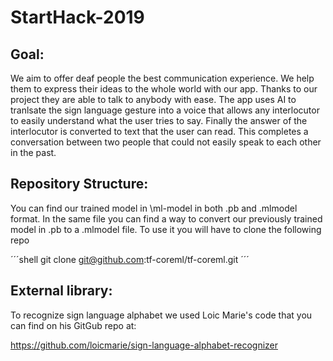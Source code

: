 # StartHack-2019
## Goal:
We aim to offer deaf people the best communication experience. We help them to express their ideas to the whole world with our app. Thanks to our project they are able to talk to anybody with ease. The app uses AI to tranlsate the sign language gesture into a voice that allows any interlocutor to easily understand what the user tries to say. Finally the answer of the interlocutor is converted to text that the user can read. This completes a conversation between two people that could not easily speak to each other in the past.

## Repository Structure:
You can find our trained model in \ml-model in both .pb and .mlmodel format. In the same file you can find a way to convert our previously trained model in .pb to a .mlmodel file. To use it you will have to clone the following repo

´´´shell 
git clone git@github.com:tf-coreml/tf-coreml.git
´´´

## External library:
To recognize sign language alphabet we used Loic Marie's code that you can find on his GitGub repo at:

https://github.com/loicmarie/sign-language-alphabet-recognizer
